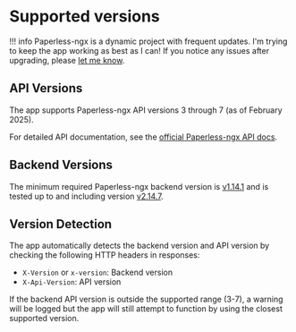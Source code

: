 # Supported versions

!!! info
    Paperless-ngx is a dynamic project with frequent updates. I'm trying to keep the app working as best as I can! If you notice any issues after upgrading, please [let me know](https://github.com/paulgessinger/swift-paperless/issues/new?template=bug_report.yml).

## API Versions
The app supports Paperless-ngx API versions 3 through 7 (as of February 2025).

For detailed API documentation, see the [official Paperless-ngx API docs](https://docs.paperless-ngx.com/api/).

## Backend Versions
The minimum required Paperless-ngx backend version is [v1.14.1](https://github.com/paperless-ngx/paperless-ngx/releases/tag/v1.14.1) and is tested up to and including version [v2.14.7](https://github.com/paperless-ngx/paperless-ngx/releases/tag/v2.14.7).

## Version Detection
The app automatically detects the backend version and API version by checking the following HTTP headers in responses:

- `X-Version` or `x-version`: Backend version
- `X-Api-Version`: API version

If the backend API version is outside the supported range (3-7), a warning will be logged but the app will still attempt to function by using the closest supported version.
